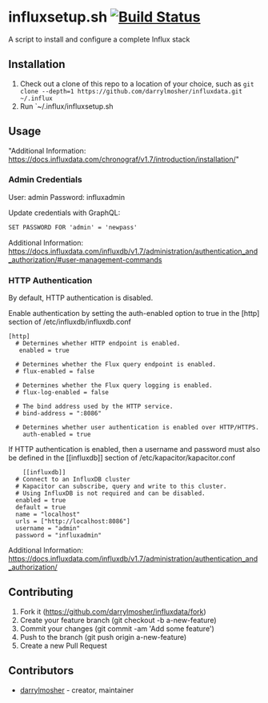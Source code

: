 # influxsetup.sh [![Build Status](https://travis-ci.org/darrylmosher/influxdata.svg?branch=master)](https://travis-ci.org/darrylmosher/influxdata)

A script to install and configure a complete Influx stack

## Installation

1. Check out a clone of this repo to a location of your choice, such as
   `git clone --depth=1 https://github.com/darrylmosher/influxdata.git ~/.influx`
2. Run `~/.influx/influxsetup.sh

## Usage

"Additional Information: https://docs.influxdata.com/chronograf/v1.7/introduction/installation/" 

### Admin Credentials

User: admin Password: influxadmin

Update credentials with GraphQL: 
```graphql
SET PASSWORD FOR 'admin' = 'newpass'
```
Additional Information: https://docs.influxdata.com/influxdb/v1.7/administration/authentication_and_authorization/#user-management-commands

### HTTP Authentication

By default, HTTP authentication is disabled.

Enable authentication by setting the auth-enabled option to true in the [http] section of /etc/influxdb/influxdb.conf
```shell
[http]
  # Determines whether HTTP endpoint is enabled.
   enabled = true

  # Determines whether the Flux query endpoint is enabled.
  # flux-enabled = false

  # Determines whether the Flux query logging is enabled.
  # flux-log-enabled = false

  # The bind address used by the HTTP service.
  # bind-address = ":8086"

  # Determines whether user authentication is enabled over HTTP/HTTPS.
    auth-enabled = true
```

If HTTP authentication is enabled, then a username and password must also be defined in the [[influxdb]] section of /etc/kapacitor/kapacitor.conf
```shell
    [[influxdb]]
  # Connect to an InfluxDB cluster
  # Kapacitor can subscribe, query and write to this cluster.
  # Using InfluxDB is not required and can be disabled.
  enabled = true
  default = true
  name = "localhost"
  urls = ["http://localhost:8086"]
  username = "admin"
  password = "influxadmin"
```
Additional Information: https://docs.influxdata.com/influxdb/v1.7/administration/authentication_and_authorization/

## Contributing

1. Fork it (https://github.com/darrylmosher/influxdata/fork)
2. Create your feature branch (git checkout -b a-new-feature)
3. Commit your changes (git commit -am 'Add some feature')
4. Push to the branch (git push origin a-new-feature)
5. Create a new Pull Request

## Contributors

- [darrylmosher](https://github.com/darrylmosher) - creator, maintainer